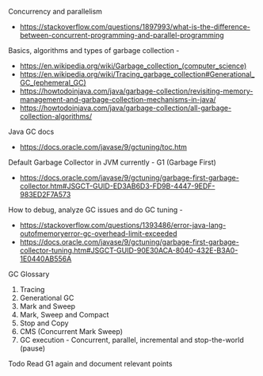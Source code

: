 Concurrency and parallelism 
- https://stackoverflow.com/questions/1897993/what-is-the-difference-between-concurrent-programming-and-parallel-programming

Basics, algorithms and types of garbage collection - 
- https://en.wikipedia.org/wiki/Garbage_collection_(computer_science)
- https://en.wikipedia.org/wiki/Tracing_garbage_collection#Generational_GC_(ephemeral_GC)
- https://howtodoinjava.com/java/garbage-collection/revisiting-memory-management-and-garbage-collection-mechanisms-in-java/
- https://howtodoinjava.com/java/garbage-collection/all-garbage-collection-algorithms/

Java GC docs
- https://docs.oracle.com/javase/9/gctuning/toc.htm


Default Garbage Collector in JVM currently - G1 (Garbage First)
- https://docs.oracle.com/javase/9/gctuning/garbage-first-garbage-collector.htm#JSGCT-GUID-ED3AB6D3-FD9B-4447-9EDF-983ED2F7A573


How to debug, analyze GC issues and do GC tuning - 
- https://stackoverflow.com/questions/1393486/error-java-lang-outofmemoryerror-gc-overhead-limit-exceeded
- https://docs.oracle.com/javase/9/gctuning/garbage-first-garbage-collector-tuning.htm#JSGCT-GUID-90E30ACA-8040-432E-B3A0-1E0440AB556A


GC Glossary
1. Tracing
2. Generational GC
3. Mark and Sweep 
4. Mark, Sweep and Compact
5. Stop and Copy 
6. CMS (Concurrent Mark Sweep)
7. GC execution - Concurrent, parallel, incremental and stop-the-world (pause)

Todo
Read G1 again and document relevant points
